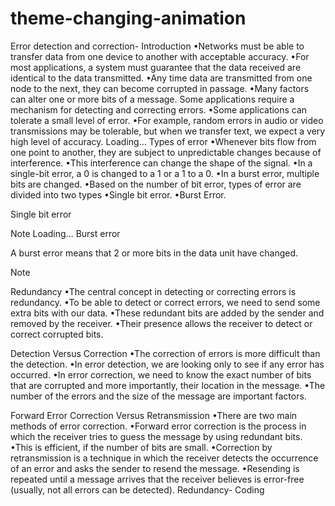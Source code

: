 # theme-changing-animation
Error detection and correction- Introduction
•Networks must be able to transfer data from one device to another with acceptable accuracy.
•For most applications, a system must guarantee that the data received are identical to the data transmitted.
•Any time data are transmitted from one node to the next, they can become corrupted in passage.
•Many factors can alter one or more bits of a message. Some applications require a mechanism for detecting and correcting errors.
•Some applications can tolerate a small level of error.
•For example, random errors in audio or video transmissions may be tolerable, but when we transfer text, we expect a very high level of accuracy.
Loading…
Types of error
•Whenever bits flow from one point to another, they are subject to unpredictable changes because of interference.
•This interference can change the shape of the signal.
•In a single-bit error, a 0 is changed to a 1 or a 1 to a 0.
•In a burst error, multiple bits are changed.
•Based on the number of bit error, types of error are divided into two types
•Single bit error.
•Burst Error.
 
Single bit error
 

Note
Loading…
Burst error
 

A burst error means that 2 or more bits in the data unit have changed.

Note

Redundancy
•The central concept in detecting or correcting errors is redundancy.
•To be able to detect or correct errors, we need to send some extra bits with our data.
•These redundant bits are added by the sender and removed by the receiver.
•Their presence allows the receiver to detect or correct corrupted bits.
 

Detection Versus Correction
•The correction of errors is more difficult than the detection.
•In error detection, we are looking only to see if any error has occurred.
•In error correction, we need to know the exact number of bits that are corrupted and more importantly, their location in the message.
•The number of the errors and the size of the message are important factors.
 
Forward Error Correction Versus Retransmission
•There are two main methods of error correction.
•Forward error correction is the process in which the receiver tries to guess the message by using redundant bits.
•This is efficient, if the number of bits are small.
•Correction by retransmission is a technique in which the receiver detects the occurrence of an error and asks the sender to resend the message.
•Resending is repeated until a message arrives that the receiver believes is error-free (usually, not all errors can be detected).
Redundancy- Coding
 
